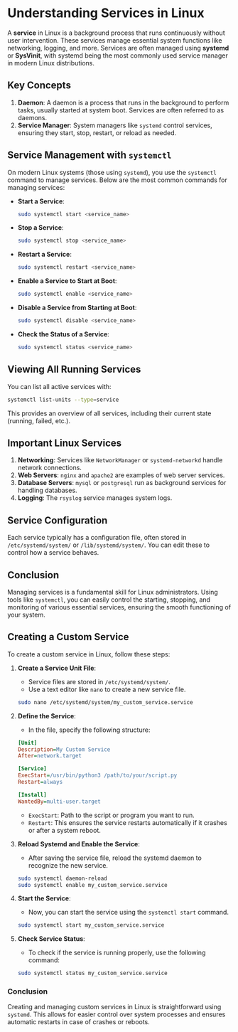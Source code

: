 
# Understanding Services in Linux

A **service** in Linux is a background process that runs continuously without user intervention. These services manage essential system functions like networking, logging, and more. Services are often managed using **systemd** or **SysVinit**, with systemd being the most commonly used service manager in modern Linux distributions.

## Key Concepts

1. **Daemon**: A daemon is a process that runs in the background to perform tasks, usually started at system boot. Services are often referred to as daemons.
2. **Service Manager**: System managers like `systemd` control services, ensuring they start, stop, restart, or reload as needed.

## Service Management with `systemctl`

On modern Linux systems (those using `systemd`), you use the `systemctl` command to manage services. Below are the most common commands for managing services:

- **Start a Service**: 
  ```bash
  sudo systemctl start <service_name>
  ```

- **Stop a Service**:
  ```bash
  sudo systemctl stop <service_name>
  ```

- **Restart a Service**:
  ```bash
  sudo systemctl restart <service_name>
  ```

- **Enable a Service to Start at Boot**:
  ```bash
  sudo systemctl enable <service_name>
  ```

- **Disable a Service from Starting at Boot**:
  ```bash
  sudo systemctl disable <service_name>
  ```

- **Check the Status of a Service**:
  ```bash
  sudo systemctl status <service_name>
  ```

## Viewing All Running Services

You can list all active services with:
```bash
systemctl list-units --type=service
```

This provides an overview of all services, including their current state (running, failed, etc.).

## Important Linux Services

1. **Networking**: Services like `NetworkManager` or `systemd-networkd` handle network connections.
2. **Web Servers**: `nginx` and `apache2` are examples of web server services.
3. **Database Servers**: `mysql` or `postgresql` run as background services for handling databases.
4. **Logging**: The `rsyslog` service manages system logs.

## Service Configuration

Each service typically has a configuration file, often stored in `/etc/systemd/system/` or `/lib/systemd/system/`. You can edit these to control how a service behaves.

## Conclusion

Managing services is a fundamental skill for Linux administrators. Using tools like `systemctl`, you can easily control the starting, stopping, and monitoring of various essential services, ensuring the smooth functioning of your system.


## Creating a Custom Service

To create a custom service in Linux, follow these steps:

1. **Create a Service Unit File**:
   - Service files are stored in `/etc/systemd/system/`.
   - Use a text editor like `nano` to create a new service file.

   ```bash
   sudo nano /etc/systemd/system/my_custom_service.service
   ```

2. **Define the Service**:
   - In the file, specify the following structure:
   
   ```ini
   [Unit]
   Description=My Custom Service
   After=network.target

   [Service]
   ExecStart=/usr/bin/python3 /path/to/your/script.py
   Restart=always

   [Install]
   WantedBy=multi-user.target
   ```

   - `ExecStart`: Path to the script or program you want to run.
   - `Restart`: This ensures the service restarts automatically if it crashes or after a system reboot.

3. **Reload Systemd and Enable the Service**:
   - After saving the service file, reload the systemd daemon to recognize the new service.

   ```bash
   sudo systemctl daemon-reload
   sudo systemctl enable my_custom_service.service
   ```

4. **Start the Service**:
   - Now, you can start the service using the `systemctl start` command.

   ```bash
   sudo systemctl start my_custom_service.service
   ```

5. **Check Service Status**:
   - To check if the service is running properly, use the following command:

   ```bash
   sudo systemctl status my_custom_service.service
   ```

### Conclusion

Creating and managing custom services in Linux is straightforward using `systemd`. This allows for easier control over system processes and ensures automatic restarts in case of crashes or reboots.
